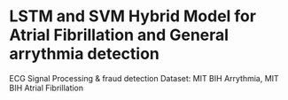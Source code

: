 # LSTM and SVM Hybrid Model for Atrial Fibrillation and General arrythmia detection
ECG Signal Processing &amp; fraud detection
Dataset: MIT BIH Arrythmia, MIT BIH Atrial Fibrillation
